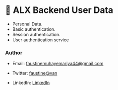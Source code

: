 # 📖 ALX Backend User Data
- Personal Data.
- Basic authentication.
- Session authentication.
- User authentication service

### Author
- Email: [faustinemuhayemariya44@gmail.com]()

- Twitter: [faustine@van](https://towardsdatascience.com/javascript-es6-iterables-and-iterators-de18b54f4d4)

- LinkedIn: [LinkedIn](https://www.linkedin.com/in/muhayemariya-faustine-404376267?utm_source=share&utm_campaign=share_via&utm_content=profile&utm_medium=android_app)
